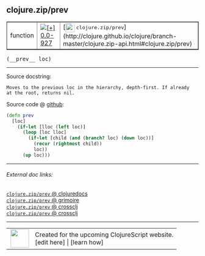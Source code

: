 ## clojure.zip/prev



 <table border="1">
<tr>
<td>function</td>
<td><a href="https://github.com/cljsinfo/cljs-api-docs/tree/0.0-927"><img valign="middle" alt="[+] 0.0-927" title="Added in 0.0-927" src="https://img.shields.io/badge/+-0.0--927-lightgrey.svg"></a> </td>
<td>
[<img height="24px" valign="middle" src="http://i.imgur.com/1GjPKvB.png"> <samp>clojure.zip/prev</samp>](http://clojure.github.io/clojure/branch-master/clojure.zip-api.html#clojure.zip/prev)
</td>
</tr>
</table>


 <samp>
(__prev__ loc)<br>
</samp>

---





Source docstring:

```
Moves to the previous loc in the hierarchy, depth-first. If already
at the root, returns nil.
```


Source code @ [github](https://github.com/clojure/clojurescript/blob/r2024/src/cljs/clojure/zip.cljs#L221-L230):

```clj
(defn prev
  [loc]
    (if-let [lloc (left loc)]
      (loop [loc lloc]
        (if-let [child (and (branch? loc) (down loc))]
          (recur (rightmost child))
          loc))
      (up loc)))
```

<!--
Repo - tag - source tree - lines:

 <pre>
clojurescript @ r2024
└── src
    └── cljs
        └── clojure
            └── <ins>[zip.cljs:221-230](https://github.com/clojure/clojurescript/blob/r2024/src/cljs/clojure/zip.cljs#L221-L230)</ins>
</pre>

-->

---



###### External doc links:

[`clojure.zip/prev` @ clojuredocs](http://clojuredocs.org/clojure.zip/prev)<br>
[`clojure.zip/prev` @ grimoire](http://conj.io/store/v1/org.clojure/clojure/1.7.0-beta3/clj/clojure.zip/prev/)<br>
[`clojure.zip/prev` @ crossclj](http://crossclj.info/fun/clojure.zip/prev.html)<br>
[`clojure.zip/prev` @ crossclj](http://crossclj.info/fun/clojure.zip.cljs/prev.html)<br>

---

 <table>
<tr><td>
<img valign="middle" align="right" width="48px" src="http://i.imgur.com/Hi20huC.png">
</td><td>
Created for the upcoming ClojureScript website.<br>
[edit here] | [learn how]
</td></tr></table>

[edit here]:https://github.com/cljsinfo/cljs-api-docs/blob/master/cljsdoc/clojure.zip_prev.cljsdoc
[learn how]:https://github.com/cljsinfo/cljs-api-docs/wiki/cljsdoc-files

<!--

This information was too distracting to show to readers, but I'll leave it
commented here since it is helpful to:

- pretty-print the data used to generate this document
- and show how to retrieve that data



The API data for this symbol:

```clj
{:ns "clojure.zip",
 :name "prev",
 :signature ["[loc]"],
 :history [["+" "0.0-927"]],
 :type "function",
 :full-name-encode "clojure.zip_prev",
 :source {:code "(defn prev\n  [loc]\n    (if-let [lloc (left loc)]\n      (loop [loc lloc]\n        (if-let [child (and (branch? loc) (down loc))]\n          (recur (rightmost child))\n          loc))\n      (up loc)))",
          :title "Source code",
          :repo "clojurescript",
          :tag "r2024",
          :filename "src/cljs/clojure/zip.cljs",
          :lines [221 230]},
 :full-name "clojure.zip/prev",
 :clj-symbol "clojure.zip/prev",
 :docstring "Moves to the previous loc in the hierarchy, depth-first. If already\nat the root, returns nil."}

```

Retrieve the API data for this symbol:

```clj
;; from Clojure REPL
(require '[clojure.edn :as edn])
(-> (slurp "https://raw.githubusercontent.com/cljsinfo/cljs-api-docs/catalog/cljs-api.edn")
    (edn/read-string)
    (get-in [:symbols "clojure.zip/prev"]))
```

-->
